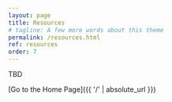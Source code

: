 ```yaml
---
layout: page
title: Resources
# tagline: A few more words about this theme
permalink: /resources.html
ref: resources
order: 7
---
```


TBD

[Go to the Home Page]({{ '/' | absolute_url }})
